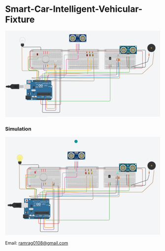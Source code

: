 # Smart-Car-Intelligent-Vehicular-Fixture
![image](https://github.com/RamyaNP/Smart-Car-Intelligent-Vehicular-Fixture/blob/main/Connectons.png?raw=true)
### Simulation
![image](https://github.com/RamyaNP/Smart-Car-Intelligent-Vehicular-Fixture/blob/main/Simulation.png?raw=true)

Email: ramrag0108@gmail.com
